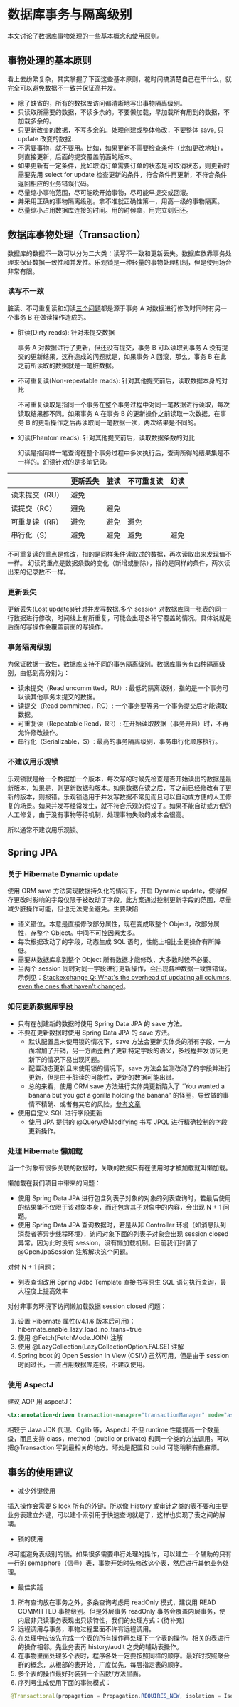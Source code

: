 # 数据库事务与隔离级别

本文讨论了数据库事物处理的一些基本概念和使用原则。

## 事物处理的基本原则

看上去纷繁复杂，其实掌握了下面这些基本原则，花时间搞清楚自己在干什么，就完全可以避免数据不一致并保证高并发。

- 除了缺省的，所有的数据库访问都清晰地写出事物隔离级别。
- 只读取所需要的数据，不读多余的。不要懒加载，早加载所有用到的数据，不加载多余的。
- 只更新改变的数据，不写多余的。处理创建或整体修改，不要整体 save, 只 update 改变的数据.
- 不需要事物，就不要用。比如，如果更新不需要检查条件（比如更改地址），则直接更新，后面的提交覆盖前面的版本。
- 如果更新有一定条件，比如取消订单需要订单的状态是可取消状态，则更新时需要先用 select for update 检查更新的条件，符合条件再更新，不符合条件返回相应的业务错误代码。
- 尽量缩小事物范围，尽可能晚开始事物，尽可能早提交或回滚。
- 并采用正确的事物隔离级别。拿不准就正确性第一，用高一级的事物隔离。
- 尽量缩小占用数据库连接的时间。用的时候拿，用完立刻归还。

## 数据库事物处理（Transaction）

数据库的数据不一致可以分为二大类：读写不一致和更新丢失。数据库依靠事务处理来保证数据一致性和并发性。乐观锁是一种轻量的事物处理机制，但是使用场合非常有限。

### 读写不一致

脏读、不可重复读和幻读[三个问题](https://juejin.im/post/5b90cbf4e51d450e84776d27)都是源于事务 A 对数据进行修改时同时有另一个事务 B 在做读操作造成的。

- 脏读(Dirty reads): 针对未提交数据

  事务 A 对数据进行了更新，但还没有提交，事务 B 可以读取到事务 A 没有提交的更新结果，这样造成的问题就是，如果事务 A 回滚，那么，事务 B 在此之前所读取的数据就是一笔脏数据。

- 不可重复读(Non-repeatable reads): 针对其他提交前后，读取数据本身的对比

  不可重复读取是指同一个事务在整个事务过程中对同一笔数据进行读取，每次读取结果都不同。如果事务 A 在事务 B 的更新操作之前读取一次数据，在事务 B 的更新操作之后再读取同一笔数据一次，两次结果是不同的。

- 幻读(Phantom reads): 针对其他提交前后，读取数据条数的对比

  幻读是指同样一笔查询在整个事务过程中多次执行后，查询所得的结果集是不一样的。幻读针对的是多笔记录。

|                | 更新丢失 | 脏读 | 不可重复读 | 幻读 |
| -------------- | -------- | ---- | ---------- | ---- |
| 读未提交（RU） | 避免     |      |            |      |
| 读提交（RC）   | 避免     | 避免 |            |      |
| 可重复读（RR） | 避免     | 避免 | 避免       |      |
| 串行化（S）    | 避免     | 避免 | 避免       | 避免 |

不可重复读的重点是修改，指的是同样条件读取过的数据，再次读取出来发现值不一样。
幻读的重点是数据条数的变化（新增或删除），指的是同样的条件，两次读出来的记录数不一样。

### 更新丢失

[更新丢失(Lost updates)](https://blog.csdn.net/u014590757/article/details/79612858)针对并发写数据.多个 session 对数据库同一张表的同一行数据进行修改，时间线上有所重复，可能会出现各种写覆盖的情况。具体说就是后面的写操作会覆盖前面的写操作。

### 事务隔离级别

为保证数据一致性，数据库支持不同的[事务隔离级别](https://dev.mysql.com/doc/refman/8.0/en/innodb-transaction-isolation-levels.html)。数据库事务有四种隔离级别，由低到高分别为：

- 读未提交（Read uncommitted，RU）: 最低的隔离级别，指的是一个事务可以读其他事务未提交的数据。
- 读提交（Read committed，RC）: 一个事务要等另一个事务提交后才能读取数据。
- 可重复读（Repeatable Read，RR）: 在开始读取数据（事务开启）时，不再允许修改操作。
- 串行化（Serializable，S）: 最高的事务隔离级别，事务串行化顺序执行。

### 不建议用乐观锁

乐观锁就是给一个数据加一个版本，每次写的时候先检查是否开始读出的数据是最新版本，如果是，则更新数据和版本。如果数据在读之后，写之前已经修改有了更新的版本，则报错。乐观锁适用于并发写数据不常见而且可以自动或方便的人工修复的场景。如果并发写经常发生，就不符合乐观的假设了。如果不能自动或方便的人工修复，由于没有事物等待机制，处理事物失败的成本会很高。

所以通常不建议用乐观锁。

## Spring JPA

### 关于 Hibernate Dynamic update

使用 ORM save 方法实现数据持久化的情况下，开启 Dynamic update，使得保存更改时影响的字段仅限于被改动了字段。此方案通过控制更新字段的范围，尽量减少脏操作可能，但也无法完全避免。主要缺陷

- 语义错位。本意是直接修改部分属性，现在变成取整个 Object，改部分属性，存整个 Object。中间不可控因素太多。
- 每次根据改动了的字段，动态生成 SQL 语句，性能上相比全更操作有所降低。
- 需要从数据库拿到整个 Object 所有数据才能修改，大多数时候不必要。
- 当两个 session 同时对同一字段进行更新操作，会出现各种数据一致性错误。示例见：[Stackexchange Q: What's the overhead of updating all columns, even the ones that haven't changed](https://dba.stackexchange.com/questions/176582)。

### 如何更新数据库字段

- 只有在创建新的数据时使用 Spring Data JPA 的 save 方法。
- 不要在更新数据时使用 Spring Data JPA 的 save 方法。
  - 默认配置且未使用锁的情况下，save 方法会更新实体类的所有字段，一方面增加了开销，另一方面歪曲了更新特定字段的语义，多线程并发访问更新下的情况下易出现问题。
  - 配置动态更新且未使用锁的情况下，save 方法会监测改动了的字段并进行更新，但是由于脏读的可能性，更新的数据可能出错。
  - 总的来看，使用 ORM save 方法进行实体类更新陷入了 “You wanted a banana but you got a gorilla holding the banana” 的怪圈，导致做的事情不精确、或者有其它的风险。[参考文章](https://www.johndcook.com/blog/2011/07/19/you-wanted-banana/)
- 使用自定义 SQL 进行字段更新
  - 使用 JPA 提供的 @Query/@Modifying 书写 JPQL 进行精确控制的字段更新操作。

### 处理 Hibernate 懒加载

当一个对象有很多关联的数据时，关联的数据只有在使用时才被加载就叫懒加载。

懒加载在我们项目中带来的问题：

- 使用 Spring Data JPA 进行包含列表子对象的对象的列表查询时，若最后使用的结果集不仅限于该对象本身，而还包含其子对象中的内容，会出现 N + 1 问题。
- 使用 Spring Data JPA 查询数据时，若是从非 Controller 环境（如消息队列消费者等异步线程环境），访问对象下面的列表子对象会出现 session closed 异常。因为此时没有 session，没有懒加载机制。目前我们封装了 @OpenJpaSession 注解解决这个问题。

对付 N + 1 问题：

- 列表查询改用 Spring Jdbc Template 直接书写原生 SQL 语句执行查询，最大程度上提高效率

对付非事务环境下访问懒加载数据 session closed 问题：

1. 设置 Hibernate 属性(v4.1.6 版本后可用)：hibernate.enable_lazy_load_no_trans=true
2. 使用 @Fetch(FetchMode.JOIN) 注解
3. 使用 @LazyCollection(LazyCollectionOption.FALSE) 注解
4. Spring boot 的 Open Session In View (OSIV) 虽然可用，但是由于 session 时间过长，一直占用数据库连接，不建议使用。

### 使用 AspectJ

建议 AOP 用 aspectJ：

```xml
<tx:annotation-driven transaction-manager="transactionManager" mode="aspectj"/>
```

相较于 Java JDK 代理、Cglib 等，AspectJ 不但 runtime 性能提高一个数量级，而且支持 class，method（public or private) 和同一个类的方法调用。可以把@Transaction 写到最相关的地方。坏处是配置和 build 可能稍稍有些麻烦。

## 事务的使用建议

- 减少外键使用

插入操作会需要 S lock 所有的外键。所以像 History 或审计之类的表不要和主要业务表建立外键，可以建个索引用于快速查询就是了，这样也实现了表之间的解耦。

- 锁的使用

尽可能避免表级别的锁。如果很多需要串行处理的操作，可以建立一个辅助的只有一行的 semaphore（信号）表，事物开始时先修改这个表，然后进行其他业务处理。

- 最佳实践

1. 所有查询放在事务之外，多条查询考虑用 readOnly 模式，建议用 READ COMMITTED 事物级别。但是外层事务 readOnly 事务会覆盖内层事务，使内层非只读事务表现出只读特性，我们的处理方式：(待补充)
2. 远程调用与事务，事物过程里面不许有远程调用。
3. 在处理中应该先完成一个表的所有操作再处理下一个表的操作。相关的表进行的操作相邻。先业务表再 history/audit 之类的辅助表操作。
4. 在事物里面处理多个表时，程序各处一定要按照同样的顺序。最好时按照聚合群的概念，从根部的表开始，广度优先，每层指定表的顺序。
5. 多个表的操作最好封装到一个函数/方法里面。
6. 序列号生成使用下面的事物模式：

```java
 @Transactional(propagation = Propagation.REQUIRES_NEW, isolation = Isolation.SERIALIZABLE)
```
